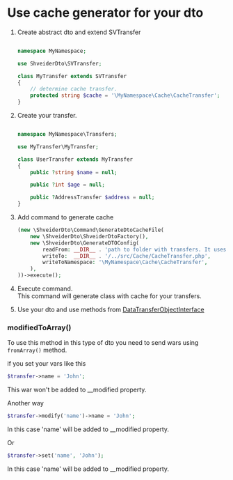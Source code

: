 # Use cache generator for your dto

1. Create abstract dto and extend SVTransfer
    ```php
    
    namespace MyNamespace;
    
    use ShveiderDto\SVTransfer;
    
    class MyTransfer extends SVTransfer
    {
        // determine cache transfer.
        protected string $cache = '\MyNamespace\Cache\CacheTransfer';
    }
    ```

2. Create your transfer.
    ```php
    
    namespace MyNamespace\Transfers;
    
    use MyTransfer\MyTransfer;
    
    class UserTransfer extends MyTransfer
    {
        public ?string $name = null;
    
        public ?int $age = null;
    
        public ?AddressTransfer $address = null;
    }
    ```
   
3. Add command to generate cache
   ```php
   (new \ShveiderDto\Command\GenerateDtoCacheFile(
       new \ShveiderDto\ShveiderDtoFactory(),
       new \ShveiderDto\GenerateDTOConfig(
           readFrom: __DIR__ . 'path to folder with transfers. It uses glob pattern. So You can add multiple folders.',
           writeTo:  __DIR__ . '/../src/Cache/CacheTransfer.php',
           writeToNamespace: '\MyNamespace\Cache\CacheTransfer',
       ),
   ))->execute();
   ```

4. Execute command. <br/>
   This command will generate class with cache for your transfers.
5. Use your dto and use methods from [DataTransferObjectInterface](./../src/DataTransferObjectInterface.php)


### modifiedToArray()
To use this method in this type of dto you need to send wars using `fromArray()` method.

if you set your vars like this
```php
$transfer->name = 'John';
```
This war won't be added to __modified property. <br/>

Another way
```php
$transfer->modify('name')->name = 'John';
```
In this case 'name' will be added to __modified property.

Or 
```php
$transfer->set('name', 'John');
```
In this case 'name' will be added to __modified property.
